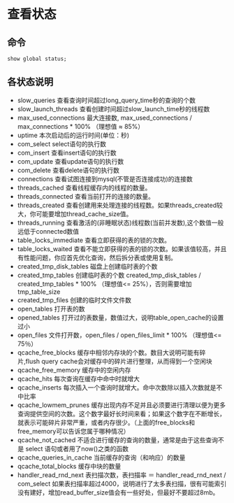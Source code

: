 # 查看状态

## 命令
```
show global status;
```

## 各状态说明
- slow_queries  查看查询时间超过long_query_time秒的查询的个数
- slow_launch_threads 查看创建时间超过slow_launch_time秒的线程数
- max_used_connections 最大连接数, max_used_connections / max_connections * 100% （理想值 ≈ 85%）
- uptime 本次启动后的运行时间(单位：秒)
- com_select  select语句的执行数
- com_insert  查看insert语句的执行数
- com_update  查看update语句的执行数
- com_delete  查看delete语句的执行数
- connections 查看试图连接到mysql(不管是否连接成功)的连接数
- threads_cached 查看线程缓存内的线程的数量。
- threads_connected 查看当前打开的连接的数量。
- threads_created 查看创建用来处理连接的线程数。如果threads_created较大，你可能要增加thread_cache_size值。
- threads_running 查看激活的(非睡眠状态)线程数(当前并发数),这个数值一般远低于connected数值
- table_locks_immediate 查看立即获得的表的锁的次数。
- table_locks_waited 查看不能立即获得的表的锁的次数。如果该值较高，并且有性能问题，你应首先优化查询，然后拆分表或使用复制。
- created_tmp_disk_tables 磁盘上创建临时表的个数
- created_tmp_tables 创建临时表的个数  created_tmp_disk_tables / created_tmp_tables * 100% （理想值<= 25%），否则需要增加tmp_table_size
- created_tmp_files 创建的临时文件文件数
- open_tables 打开表的数
- opened_tables 打开过的表数量，数值过大，说明table_open_cache的设置过小
- open_files 文件打开数，open_files / open_files_limit * 100% （理想值<= 75％）
- qcache_free_blocks 缓存中相邻内存块的个数。数目大说明可能有碎片,flush query cache会对缓存中的碎片进行整理，从而得到一个空闲块
- qcache_free_memory 缓存中的空闲内存
- qcache_hits 每次查询在缓存中命中时就增大
- qcache_inserts 每次插入一个查询时就增大。命中次数除以插入次数就是不中比率
- qcache_lowmem_prunes 缓存出现内存不足并且必须要进行清理以便为更多查询提供空间的次数。这个数字最好长时间来看；如果这个数字在不断增长，就表示可能碎片非常严重，或者内存很少。（上面的free_blocks和free_memory可以告诉您属于哪种情况）
- qcache_not_cached 不适合进行缓存的查询的数量，通常是由于这些查询不是 select 语句或者用了now()之类的函数
- qcache_queries_in_cache 当前缓存的查询（和响应）的数量
- qcache_total_blocks 缓存中块的数量
- handler_read_rnd_next 表扫描次数，表扫描率 ＝ handler_read_rnd_next / com_select
如果表扫描率超过4000，说明进行了太多表扫描，很有可能索引没有建好，增加read_buffer_size值会有一些好处，但最好不要超过8mb。 
